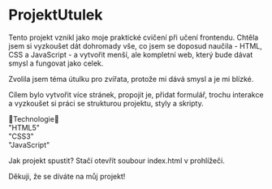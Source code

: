 # ProjektUtulek

Tento projekt vznikl jako moje praktické cvičení při učení frontendu. Chtěla jsem si vyzkoušet dát dohromady vše, co jsem se doposud naučila - HTML, CSS a JavaScript - a vytvořit menší, ale kompletní web, který bude dávat smysl a fungovat jako celek.

Zvolila jsem téma útulku pro zvířata, protože mi dává smysl a je mi blízké.

Cílem bylo vytvořit více stránek, propojit je, přidat formulář, trochu interakce a vyzkoušet si práci se strukturou projektu, styly a skripty.

🔧Technologie🔧</br>
"HTML5" </br>
"CSS3" </br>
"JavaScript" </br>

Jak projekt spustit?
Stačí otevřít soubour index.html v prohlížeči.

Děkuji, že se díváte na můj projekt!
